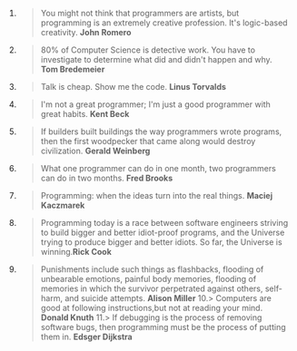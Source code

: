 1. > You might not think that programmers are artists, but programming is an extremely creative profession. It's logic-based creativity. __John Romero__
2. > 80% of Computer Science is detective work. You have to investigate to determine what did and didn't happen and why.  __Tom Bredemeier__
3. > Talk is cheap. Show me the code. __Linus Torvalds__
4. > I'm not a great programmer; I'm just a good programmer with great habits. __Kent Beck__
5. > If builders built buildings the way programmers wrote programs, then the first woodpecker that came along would destroy civilization. __Gerald Weinberg__
6. > What one programmer can do in one month, two programmers can do in two months. __Fred Brooks__
7. > Programming: when the ideas turn into the real things. __Maciej Kaczmarek__
8. > Programming today is a race between software engineers striving to build bigger and better idiot-proof programs, and the Universe trying to produce bigger and better idiots. So far, the Universe is winning.__Rick Cook__
9. > Punishments include such things as flashbacks, flooding of unbearable emotions, painful body memories, flooding of memories in which the survivor perpetrated against others, self-harm, and suicide attempts. __Alison Miller__
10.> Computers are good at following instructions,but not at reading your mind. __Donald Knuth__
11.> If debugging is the process of removing software bugs, then programming must be the process of putting them in. __Edsger Dijkstra__
